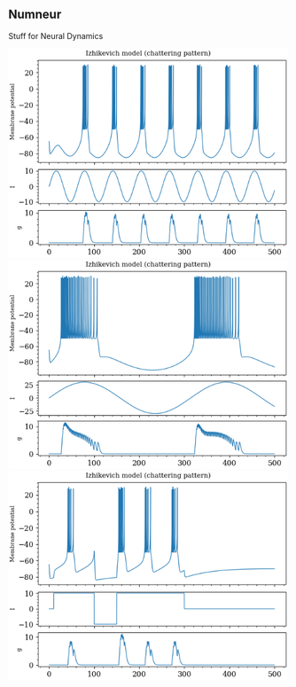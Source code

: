 ## Numneur

Stuff for Neural Dynamics

![izi1](assets/izhi1.png)
![izi2](assets/izhi2.png)
![izi3](assets/izhi3.png)